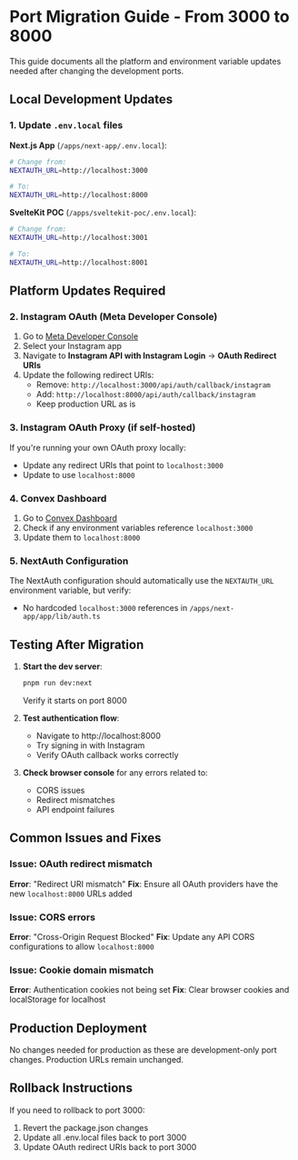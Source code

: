 # Port Migration Guide - From 3000 to 8000

This guide documents all the platform and environment variable updates needed after changing the development ports.

## Local Development Updates

### 1. Update `.env.local` files

**Next.js App** (`/apps/next-app/.env.local`):

```bash
# Change from:
NEXTAUTH_URL=http://localhost:3000

# To:
NEXTAUTH_URL=http://localhost:8000
```

**SvelteKit POC** (`/apps/sveltekit-poc/.env.local`):

```bash
# Change from:
NEXTAUTH_URL=http://localhost:3001

# To:
NEXTAUTH_URL=http://localhost:8001
```

## Platform Updates Required

### 2. Instagram OAuth (Meta Developer Console)

1. Go to [Meta Developer Console](https://developers.facebook.com/)
2. Select your Instagram app
3. Navigate to **Instagram API with Instagram Login** → **OAuth Redirect URIs**
4. Update the following redirect URIs:
   - Remove: `http://localhost:3000/api/auth/callback/instagram`
   - Add: `http://localhost:8000/api/auth/callback/instagram`
   - Keep production URL as is

### 3. Instagram OAuth Proxy (if self-hosted)

If you're running your own OAuth proxy locally:

- Update any redirect URIs that point to `localhost:3000`
- Update to use `localhost:8000`

### 4. Convex Dashboard

1. Go to [Convex Dashboard](https://dashboard.convex.dev/)
2. Check if any environment variables reference `localhost:3000`
3. Update them to `localhost:8000`

### 5. NextAuth Configuration

The NextAuth configuration should automatically use the `NEXTAUTH_URL` environment variable, but verify:

- No hardcoded `localhost:3000` references in `/apps/next-app/app/lib/auth.ts`

## Testing After Migration

1. **Start the dev server**:

   ```bash
   pnpm run dev:next
   ```

   Verify it starts on port 8000

2. **Test authentication flow**:
   - Navigate to http://localhost:8000
   - Try signing in with Instagram
   - Verify OAuth callback works correctly

3. **Check browser console** for any errors related to:
   - CORS issues
   - Redirect mismatches
   - API endpoint failures

## Common Issues and Fixes

### Issue: OAuth redirect mismatch

**Error**: "Redirect URI mismatch"
**Fix**: Ensure all OAuth providers have the new `localhost:8000` URLs added

### Issue: CORS errors

**Error**: "Cross-Origin Request Blocked"
**Fix**: Update any API CORS configurations to allow `localhost:8000`

### Issue: Cookie domain mismatch

**Error**: Authentication cookies not being set
**Fix**: Clear browser cookies and localStorage for localhost

## Production Deployment

No changes needed for production as these are development-only port changes. Production URLs remain unchanged.

## Rollback Instructions

If you need to rollback to port 3000:

1. Revert the package.json changes
2. Update all .env.local files back to port 3000
3. Update OAuth redirect URIs back to port 3000
